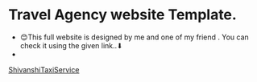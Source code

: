 # Travel Agency website Template.
* 😊This full website is designed by me and one of my friend .
  You can check it using the given link..⬇
*

[ShivanshiTaxiService](https://www.shivanshitaxiservice.herokuapp.com)
